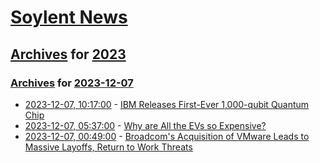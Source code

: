 # [Soylent News](../../../README.md)

## [Archives](../../index.md) for [2023](../index.md)

### [Archives](../../index.md) for [2023-12-07](index.md)

* [2023-12-07, 10:17:00](https://soylentnews.org/article.pl?sid=23/12/06/0152248&from=rss) - [IBM Releases First-Ever 1,000-qubit Quantum Chip](https://soylentnews.org/article.pl?sid=23/12/06/0152248&from=rss)
* [2023-12-07, 05:37:00](https://soylentnews.org/article.pl?sid=23/12/06/0340225&from=rss) - [Why are All the EVs so Expensive?](https://soylentnews.org/article.pl?sid=23/12/06/0340225&from=rss)
* [2023-12-07, 00:49:00](https://soylentnews.org/article.pl?sid=23/12/06/0331246&from=rss) - [Broadcom's Acquisition of VMware Leads to Massive Layoffs, Return to Work Threats](https://soylentnews.org/article.pl?sid=23/12/06/0331246&from=rss)
